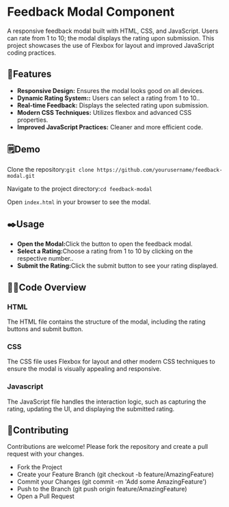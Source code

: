 # Feedback Modal Component
<p>A responsive feedback modal built with HTML, CSS, and JavaScript. Users can rate from 1 to 10; the modal displays the rating upon submission. This project showcases the use of Flexbox for layout and improved JavaScript coding practices.</p>
<h2>🔦Features</h2>
<ul>
  <li><b>Responsive Design:</b> Ensures the modal looks good on all devices.</li>
  <li><b>Dynamic Rating System::</b> Users can select a rating from 1 to 10..</li>
  <li><b>Real-time Feedback:</b> Displays the selected rating upon submission.</li>
  <li><b>Modern CSS Techniques:</b> Utilizes flexbox and advanced CSS properties.</li>
  <li><b>Improved JavaScript Practices:</b> Cleaner and more efficient code.</li>
</ul>
<h2>🗒️Demo</h2>
<p>Clone the repository:<code>git clone https://github.com/yourusername/feedback-modal.git</code></p>

<p>Navigate to the project directory:<code>cd feedback-modal</code></p>

<p>Open <code>index.html</code> in your browser to see the modal.</p>
<h2>✒️Usage</h2>
<ul>
  <li><b>Open the Modal:</b>Click the button to open the feedback modal.</li>
  <li><b>Select a Rating:</b>Choose a rating from 1 to 10 by clicking on the respective number..</li>
  <li><b>Submit the Rating:</b>Click the submit button to see your rating displayed.</li>
</ul>
<h2>👨‍💻Code Overview</h2>
<h3>HTML</h3>
<p>The HTML file contains the structure of the modal, including the rating buttons and submit button.</p>
<h3>CSS</h3>
<p>The CSS file uses Flexbox for layout and other modern CSS techniques to ensure the modal is visually appealing and responsive.</p>
<h3>Javascript</h3>
<p>The JavaScript file handles the interaction logic, such as capturing the rating, updating the UI, and displaying the submitted rating.</p>

<h2>🤝Contributing</h2>
<p>Contributions are welcome! Please fork the repository and create a pull request with your changes.</p>
<ul>
  <li>Fork the Project</li>
  <li>Create your Feature Branch (git checkout -b feature/AmazingFeature)</li>
  <li>Commit your Changes (git commit -m 'Add some AmazingFeature')</li>
  <li>Push to the Branch (git push origin feature/AmazingFeature)</li>
  <li>Open a Pull Request</li>
</ul>
